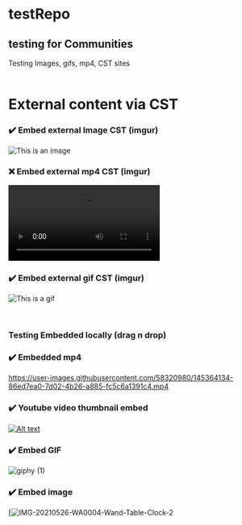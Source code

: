 # testRepo
## testing for Communities

Testing Images, gifs, mp4, CST sites
<br />
<br />



# External content via CST

### ✔️ Embed external Image CST (imgur)
![This is an image](https://i.imgur.com/8KpYb1J.jpeg)

### ❌ Embed external mp4 CST (imgur) 

![This is a video](https://i.imgur.com/aM9loRe.mp4)


### ✔️ Embed external gif CST (imgur)

![This is a gif](https://i.imgur.com/Os63UKo.gif)

<br />


### Testing Embedded locally (drag n drop)

### ✔️ Embedded mp4

https://user-images.githubusercontent.com/58320980/145364134-86ed7ea0-7d02-4b26-a885-fc5c6a1391c4.mp4

### ✔️ Youtube video thumbnail embed 

[![Alt text](https://img.youtube.com/vi/w6jeKaQMyik/0.jpg)](https://www.youtube.com/watch?v=VID)


### ✔️ Embed GIF 

![giphy (1)](https://user-images.githubusercontent.com/58320980/145447641-a489b359-dbaf-41fb-8d31-d7ce24639a71.gif)

### ✔️ Embed image

[![IMG-20210526-WA0004-Wand-Table-Clock-2](https://user-images.githubusercontent.com/58320980/145361063-07a3504c-82c9-4a9a-a697-e97e1c7b3e9b.jpg)

